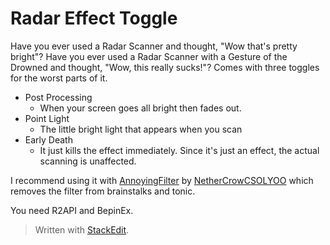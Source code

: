 ﻿# Radar Effect Toggle
Have you ever used a Radar Scanner and thought, "Wow that's pretty bright"?
Have you ever used a Radar Scanner with a Gesture of the Drowned and thought, "Wow, this really sucks!"?
Comes with three toggles for the worst parts of it.
* Post Processing
	* When your screen goes all bright then fades out.
* Point Light
	* The little bright light that appears when you scan
* Early Death
	* It just kills the effect immediately. Since it's just an effect, the actual scanning is unaffected.

I recommend using it with [AnnoyingFilter](https://thunderstore.io/package/NetherCrowCSOLYOO/AnnoyingFilter/) by [NetherCrowCSOLYOO](https://thunderstore.io/package/NetherCrowCSOLYOO/) which removes the filter from brainstalks and tonic.

You need R2API and BepinEx.

> Written with [StackEdit](https://stackedit.io/).